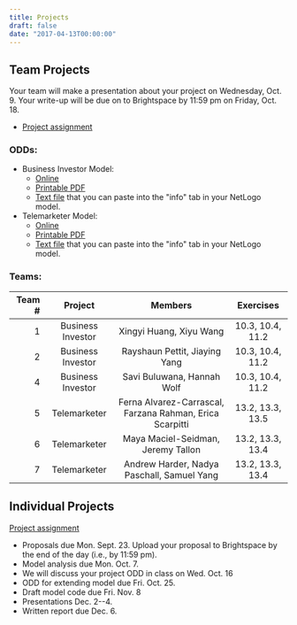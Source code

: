 ```yaml
---
title: Projects
draft: false
date: "2017-04-13T00:00:00"
---
```


## Team Projects

Your team will make a presentation about your project on Wednesday, Oct. 9. 
Your write-up will be due on to Brightspace by 11:59 pm on Friday, Oct. 18.

* [Project assignment](/assignment/TeamProjectAssignment.pdf)

### ODDs:

* Business Investor Model:
  * [Online](/projects/business_investor_odd)
  * [Printable PDF](/files/odd/business_investor_odd.pdf)
  * [Text file](/files/odd/business_investor_odd.md) that you can paste into 
    the "info" tab in your NetLogo model.
* Telemarketer Model:
  * [Online](/projects/telemarketer_odd)
  * [Printable PDF](/files/odd/telemarketer_odd.pdf)
  * [Text file](/files/odd/telemarketer_odd.md) that you can paste into the 
    "info" tab in your NetLogo model.

### Teams:

| Team # |       Project      |                     Members                 |      Exercises     |
|-------:|:------------------:|:-------------------------------------------:|:------------------:|
|   1    |  Business Investor | Xingyi Huang, Xiyu Wang                     |   10.3, 10.4, 11.2 |
|   2    |  Business Investor | Rayshaun Pettit, Jiaying Yang               |   10.3, 10.4, 11.2 |
|   4    |  Business Investor | Savi Buluwana, Hannah Wolf                  |   10.3, 10.4, 11.2 |
|   5    |  Telemarketer      | Ferna Alvarez-Carrascal, Farzana Rahman, Erica Scarpitti | 13.2, 13.3, 13.5 |
|   6    |  Telemarketer      | Maya Maciel-Seidman, Jeremy Tallon          |   13.2, 13.3, 13.4 |
|   7    |  Telemarketer      | Andrew Harder, Nadya Paschall, Samuel Yang  |   13.2, 13.3, 13.4 |

## Individual Projects

[Project assignment](/assignment/ResearchProjectAssignment.pdf)

* Proposals due Mon. Sept. 23. Upload your proposal to Brightspace by the end of 
  the day (i.e., by 11:59 pm).
* Model analysis due Mon. Oct. 7.
* We will discuss your project ODD in class on Wed. Oct. 16
* ODD for extending model due Fri. Oct. 25.
* Draft model code due Fri. Nov. 8
* Presentations Dec. 2--4.
* Written report due Dec. 6.

<!--
### Presentation Schedule

| Monday Dec. 2       | Wednesday Dec. 4    |
|:-------------------:|:-------------------:|
| Maddie Allen        | Allister Barnes     |
| Mostafa Farhadan    | Zachary Bloom       |
| Ben Gode            | Marin Boyle         |
| Daniel Gonzalez     | Natalie Elliot      |
| Sarah Habeck        | Michelle Gordon     |
| Tanya Iyer          | Marisa Kim          |
| Clark Kaminsky      | Davis Kornblum      |
| Nolan Siegel        | Tara Menon          |
| Tatiyanna Singleton | Yasmeen Minniefield |
| 'Ana Stringer       | Miguel Moravec      |
| Robin Young         | Precious Ukachukwu  |
-->

